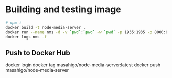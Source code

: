 # Building and testing image

```bash
# npm i
docker build -t node-media-server .
docker run --name nms -d -v `pwd`:`pwd` -w `pwd` -p 1935:1935 -p 8000:8000 node-media-server
docker logs nms -f
```

## Push to Docker Hub

docker login
docker tag <your image id> masahigo/node-media-server:latest
docker push masahigo/node-media-server
